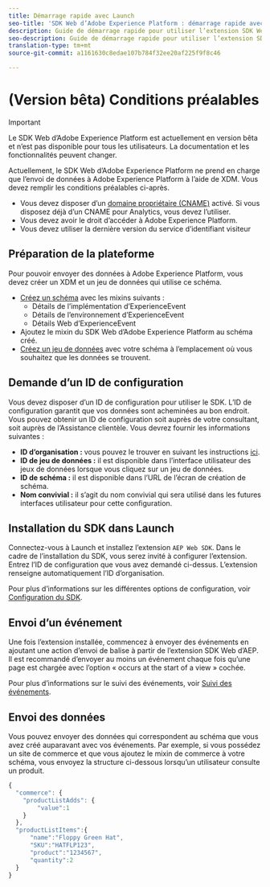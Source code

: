 ```yaml
---
title: Démarrage rapide avec Launch
seo-title: 'SDK Web d’Adobe Experience Platform : démarrage rapide avec Launch'
description: Guide de démarrage rapide pour utiliser l’extension SDK Web d’Experience Platform pour la collecte de données
seo-description: Guide de démarrage rapide pour utiliser l’extension SDK Web d’Experience Platform pour la collecte de données
translation-type: tm+mt
source-git-commit: a1161630c8edae107b784f32ee20af225f9f8c46

---
```



# (Version bêta) Conditions préalables

>[!IMPORTANT]
>
>Le SDK Web d’Adobe Experience Platform est actuellement en version bêta et n’est pas disponible pour tous les utilisateurs. La documentation et les fonctionnalités peuvent changer.

Actuellement, le SDK Web d’Adobe Experience Platform ne prend en charge que l’envoi de données à Adobe Experience Platform à l’aide de XDM. Vous devez remplir les conditions préalables ci-après.

- Vous devez disposer d’un [domaine propriétaire (CNAME)](https://docs.adobe.com/content/help/fr-FR/core-services/interface/ec-cookies/cookies-first-party.html) activé. Si vous disposez déjà d’un CNAME pour Analytics, vous devez l’utiliser.
- Vous devez avoir le droit d’accéder à Adobe Experience Platform.
- Vous devez utiliser la dernière version du service d’identifiant visiteur

## Préparation de la plateforme

Pour pouvoir envoyer des données à Adobe Experience Platform, vous devez créer un XDM et un jeu de données qui utilise ce schéma.

- [Créez un schéma](../../xdm/tutorials/create-schema-ui.md) avec les mixins suivants :
   - Détails de l’implémentation d’ExperienceEvent
   - Détails de l’environnement d’ExperienceEvent
   - Détails Web d’ExperienceEvent
- Ajoutez le mixin du SDK Web d’Adobe Experience Platform au schéma créé.
- [Créez un jeu de données](https://platform.adobe.com/dataset/overview) avec votre schéma à l’emplacement où vous souhaitez que les données se trouvent.

## Demande d’un ID de configuration

Vous devez disposer d’un ID de configuration pour utiliser le SDK. L’ID de configuration garantit que vos données sont acheminées au bon endroit. Vous pouvez obtenir un ID de configuration soit auprès de votre consultant, soit auprès de l’Assistance clientèle. Vous devrez fournir les informations suivantes :

- **ID d’organisation :** vous pouvez le trouver en suivant les instructions [ici](https://docs.adobe.com/content/help/fr-FR/core-services/interface/manage-users-and-products/organizations.html).
- **ID de jeu de données :** il est disponible dans l’interface utilisateur des jeux de données lorsque vous cliquez sur un jeu de données.
- **ID de schéma :** il est disponible dans l’URL de l’écran de création de schéma.
- **Nom convivial :** il s’agit du nom convivial qui sera utilisé dans les futures interfaces utilisateur pour cette configuration.

## Installation du SDK dans Launch

Connectez-vous à Launch et installez l’extension `AEP Web SDK`. Dans le cadre de l’installation du SDK, vous serez invité à configurer l’extension. Entrez l’ID de configuration que vous avez demandé ci-dessus. L’extension renseigne automatiquement l’ID d’organisation.

Pour plus d’informations sur les différentes options de configuration, voir [Configuration du SDK](../fundamentals/configuring-the-sdk.md).

## Envoi d’un événement

Une fois l’extension installée, commencez à envoyer des événements en ajoutant une action d’envoi de balise à partir de l’extension SDK Web d’AEP. Il est recommandé d’envoyer au moins un événement chaque fois qu’une page est chargée avec l’option « occurs at the start of a view » cochée.

Pour plus d’informations sur le suivi des événements, voir [Suivi des événements](../fundamentals/tracking-events.md).

## Envoi des données

Vous pouvez envoyer des données qui correspondent au schéma que vous avez créé auparavant avec vos événements. Par exemple, si vous possédez un site de commerce et que vous ajoutez le mixin de commerce à votre schéma, vous envoyez la structure ci-dessous lorsqu’un utilisateur consulte un produit.

```javascript
{
  "commerce": {
    "productListAdds": {
        "value":1
    }
  },
  "productListItems":{
      "name":"Floppy Green Hat",
      "SKU":"HATFLP123",
      "product":"1234567",
      "quantity":2
  }
}
```
